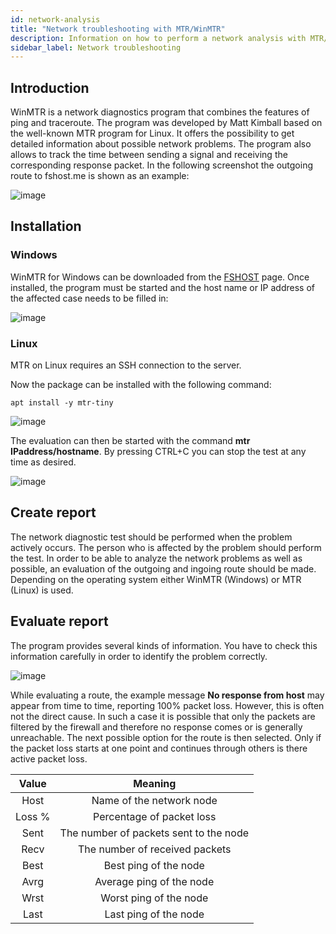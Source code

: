 ```yaml
---
id: network-analysis
title: "Network troubleshooting with MTR/WinMTR"
description: Information on how to perform a network analysis with MTR/WinMTR to identify network problems
sidebar_label: Network troubleshooting
---
```


## Introduction

WinMTR is a network diagnostics program that combines the features of ping and traceroute. The program was developed by Matt Kimball based on the well-known MTR program for Linux. It offers the possibility to get detailed information about possible network problems. The program also allows to track the time between sending a signal and receiving the corresponding response packet. In the following screenshot the outgoing route to fshost.me is shown as an example:


![image](https://help.fshost.me/img/winmtr-3.png)

## Installation



### Windows

WinMTR for Windows can be downloaded from the [FSHOST](https://help.fshost.me/WinMTR.zip) page. Once installed, the program must be started and the host name or IP address of the affected case needs to be filled in:

![image](https://user-images.githubusercontent.com/13604413/159171614-5ffff921-5d69-4786-8c8f-1a1f63413a97.png)



### Linux

MTR on Linux requires an SSH connection to the server.

Now the package can be installed with the following command:

```
apt install -y mtr-tiny
```

![image](https://help.fshost.me/img/aptlinux.png)


The evaluation can then be started with the command **mtr IPaddress/hostname**. By pressing CTRL+C you can stop the test at any time as desired.

![image](https://help.fshost.me/img/mtr.png)


## Create report

The network diagnostic test should be performed when the problem actively occurs. The person who is affected by the problem should perform the test. In order to be able to analyze the network problems as well as possible, an evaluation of the outgoing and ingoing route should be made. Depending on the operating system either WinMTR (Windows) or MTR (Linux) is used. 



## Evaluate report

The program provides several kinds of information. You have to check this information carefully in order to identify the problem correctly.


![image](https://help.fshost.me/img/winmtr-2.png)

While evaluating a route, the example message **No response from host** may appear from time to time, reporting 100% packet loss. However, this is often not the direct cause. In such a case it is possible that only the packets are filtered by the firewall and therefore no response comes or is generally unreachable. The next possible option for the route is then selected. Only if the packet loss starts at one point and continues through others is there active packet loss. 

| Value  |                Meaning                 |
| :----: | :------------------------------------: |
|  Host  |        Name of the network node        |
| Loss % |       Percentage of packet loss        |
|  Sent  | The number of packets sent to the node |
|  Recv  |     The number of received packets     |
|  Best  |         Best ping of the node          |
|  Avrg  |        Average ping of the node        |
|  Wrst  |         Worst ping of the node         |
|  Last  |         Last ping of the node          |
